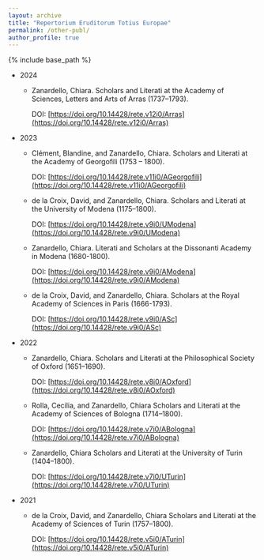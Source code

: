 ```yaml
---
layout: archive
title: "Repertorium Eruditorum Totius Europae"
permalink: /other-publ/
author_profile: true
---
```

{% include base_path %}

* 2024
    * Zanardello, Chiara. Scholars and Literati at the Academy of Sciences, Letters and Arts of Arras (1737–1793).
      
      DOI: [https://doi.org/10.14428/rete.v12i0/Arras](https://doi.org/10.14428/rete.v12i0/Arras)

* 2023
    * Clément, Blandine, and Zanardello, Chiara. Scholars and Literati at the Academy of Georgofili (1753 – 1800).
      
      DOI: [https://doi.org/10.14428/rete.v11i0/AGeorgofili](https://doi.org/10.14428/rete.v11i0/AGeorgofili)
      
    * de la Croix, David, and Zanardello, Chiara. Scholars and Literati at the University of Modena (1175–1800).
      
      DOI: [https://doi.org/10.14428/rete.v9i0/UModena](https://doi.org/10.14428/rete.v9i0/UModena)
      
    * Zanardello, Chiara. Literati and Scholars at the Dissonanti Academy in Modena (1680-1800).
      
      DOI: [https://doi.org/10.14428/rete.v9i0/AModena](https://doi.org/10.14428/rete.v9i0/AModena)
      
    * de la Croix, David, and Zanardello, Chiara. Scholars at the Royal Academy of Sciences in Paris (1666-1793).
      
      DOI: [https://doi.org/10.14428/rete.v9i0/ASc](https://doi.org/10.14428/rete.v9i0/ASc)
* 2022
    * Zanardello, Chiara. Scholars and Literati at the Philosophical Society of Oxford (1651–1690).
 
      DOI: [https://doi.org/10.14428/rete.v8i0/AOxford](https://doi.org/10.14428/rete.v8i0/AOxford)

    * Rolla, Cecilia, and Zanardello, Chiara Scholars and Literati at the Academy of Sciences of Bologna (1714–1800).
 
      DOI: [https://doi.org/10.14428/rete.v7i0/ABologna](https://doi.org/10.14428/rete.v7i0/ABologna)

    * Zanardello, Chiara Scholars and Literati at the University of Turin (1404–1800).
 
      DOI: [https://doi.org/10.14428/rete.v7i0/UTurin](https://doi.org/10.14428/rete.v7i0/UTurin)
* 2021
    * de la Croix, David, and Zanardello, Chiara Scholars and Literati at the Academy of Sciences of Turin (1757–1800).

      DOI: [https://doi.org/10.14428/rete.v5i0/ATurin](https://doi.org/10.14428/rete.v5i0/ATurin)

      
